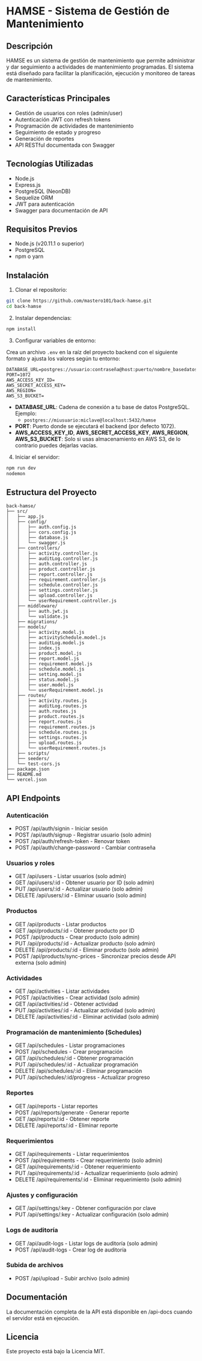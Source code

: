 # HAMSE - Sistema de Gestión de Mantenimiento
## Descripción
HAMSE es un sistema de gestión de mantenimiento que permite administrar y dar seguimiento a actividades de mantenimiento programadas. El sistema está diseñado para facilitar la planificación, ejecución y monitoreo de tareas de mantenimiento.

## Características Principales
- Gestión de usuarios con roles (admin/user)
- Autenticación JWT con refresh tokens
- Programación de actividades de mantenimiento
- Seguimiento de estado y progreso
- Generación de reportes
- API RESTful documentada con Swagger
## Tecnologías Utilizadas
- Node.js
- Express.js
- PostgreSQL (NeonDB)
- Sequelize ORM
- JWT para autenticación
- Swagger para documentación de API
## Requisitos Previos
- Node.js (v20.11.1 o superior)
- PostgreSQL
- npm o yarn
## Instalación
1. Clonar el repositorio:
```bash
git clone https://github.com/mastero101/back-hamse.git
cd back-hamse
 ```

2. Instalar dependencias:
```bash
npm install
 ```

3. Configurar variables de entorno:

Crea un archivo `.env` en la raíz del proyecto backend con el siguiente formato y ajusta los valores según tu entorno:

```
DATABASE_URL=postgres://usuario:contraseña@host:puerto/nombre_basedatos
PORT=1072
AWS_ACCESS_KEY_ID=
AWS_SECRET_ACCESS_KEY=
AWS_REGION=
AWS_S3_BUCKET=
```

- **DATABASE_URL**: Cadena de conexión a tu base de datos PostgreSQL. Ejemplo:
  - `postgres://miusuario:miclave@localhost:5432/hamse`
- **PORT**: Puerto donde se ejecutará el backend (por defecto 1072).
- **AWS_ACCESS_KEY_ID**, **AWS_SECRET_ACCESS_KEY**, **AWS_REGION**, **AWS_S3_BUCKET**: Solo si usas almacenamiento en AWS S3, de lo contrario puedes dejarlas vacías.

4. Iniciar el servidor:
```bash
npm run dev 
nodemon
 ```

## Estructura del Proyecto
```plaintext
back-hamse/
├── src/
│   ├── app.js
│   ├── config/
│   │   ├── auth.config.js
│   │   ├── cors.config.js
│   │   ├── database.js
│   │   └── swagger.js
│   ├── controllers/
│   │   ├── activity.controller.js
│   │   ├── auditLog.controller.js
│   │   ├── auth.controller.js
│   │   ├── product.controller.js
│   │   ├── report.controller.js
│   │   ├── requirement.controller.js
│   │   ├── schedule.controller.js
│   │   ├── settings.controller.js
│   │   ├── upload.controller.js
│   │   └── userRequirement.controller.js
│   ├── middleware/
│   │   ├── auth.jwt.js
│   │   └── validate.js
│   ├── migrations/
│   ├── models/
│   │   ├── activity.model.js
│   │   ├── activitySchedule.model.js
│   │   ├── auditLog.model.js
│   │   ├── index.js
│   │   ├── product.model.js
│   │   ├── report.model.js
│   │   ├── requirement.model.js
│   │   ├── schedule.model.js
│   │   ├── setting.model.js
│   │   ├── status.model.js
│   │   ├── user.model.js
│   │   └── userRequirement.model.js
│   ├── routes/
│   │   ├── activity.routes.js
│   │   ├── auditLog.routes.js
│   │   ├── auth.routes.js
│   │   ├── product.routes.js
│   │   ├── report.routes.js
│   │   ├── requirement.routes.js
│   │   ├── schedule.routes.js
│   │   ├── settings.routes.js
│   │   ├── upload.routes.js
│   │   └── userRequirement.routes.js
│   ├── scripts/
│   ├── seeders/
│   └── test-cors.js
├── package.json
├── README.md
└── vercel.json
 ```

## API Endpoints
### Autenticación
- POST /api/auth/signin - Iniciar sesión
- POST /api/auth/signup - Registrar usuario (solo admin)
- POST /api/auth/refresh-token - Renovar token
- POST /api/auth/change-password - Cambiar contraseña

### Usuarios y roles
- GET /api/users - Listar usuarios (solo admin)
- GET /api/users/:id - Obtener usuario por ID (solo admin)
- PUT /api/users/:id - Actualizar usuario (solo admin)
- DELETE /api/users/:id - Eliminar usuario (solo admin)

### Productos
- GET /api/products - Listar productos
- GET /api/products/:id - Obtener producto por ID
- POST /api/products - Crear producto (solo admin)
- PUT /api/products/:id - Actualizar producto (solo admin)
- DELETE /api/products/:id - Eliminar producto (solo admin)
- POST /api/products/sync-prices - Sincronizar precios desde API externa (solo admin)

### Actividades
- GET /api/activities - Listar actividades
- POST /api/activities - Crear actividad (solo admin)
- GET /api/activities/:id - Obtener actividad
- PUT /api/activities/:id - Actualizar actividad (solo admin)
- DELETE /api/activities/:id - Eliminar actividad (solo admin)

### Programación de mantenimiento (Schedules)
- GET /api/schedules - Listar programaciones
- POST /api/schedules - Crear programación
- GET /api/schedules/:id - Obtener programación
- PUT /api/schedules/:id - Actualizar programación
- DELETE /api/schedules/:id - Eliminar programación
- PUT /api/schedules/:id/progress - Actualizar progreso

### Reportes
- GET /api/reports - Listar reportes
- POST /api/reports/generate - Generar reporte
- GET /api/reports/:id - Obtener reporte
- DELETE /api/reports/:id - Eliminar reporte

### Requerimientos
- GET /api/requirements - Listar requerimientos
- POST /api/requirements - Crear requerimiento (solo admin)
- GET /api/requirements/:id - Obtener requerimiento
- PUT /api/requirements/:id - Actualizar requerimiento (solo admin)
- DELETE /api/requirements/:id - Eliminar requerimiento (solo admin)

### Ajustes y configuración
- GET /api/settings/:key - Obtener configuración por clave
- PUT /api/settings/:key - Actualizar configuración (solo admin)

### Logs de auditoría
- GET /api/audit-logs - Listar logs de auditoría (solo admin)
- POST /api/audit-logs - Crear log de auditoría

### Subida de archivos
- POST /api/upload - Subir archivo (solo admin)

## Documentación
La documentación completa de la API está disponible en /api-docs cuando el servidor está en ejecución.

## Licencia
Este proyecto está bajo la Licencia MIT.